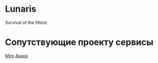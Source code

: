 # Lunaris
Survival of the fittest
# Сопутствующие проекту сервисы
[Miro](https://miro.com/app/board/uXjVNqavRuY=/)
[Asana](https://app.asana.com/0/1206644220986758/1206644039498109)
